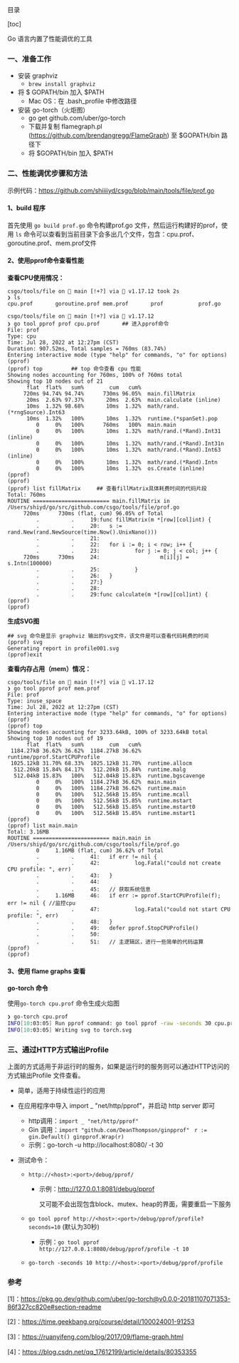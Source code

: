 目录

[toc]



Go 语言内置了性能调优的工具

### 一、准备工作

- 安装 graphviz
  - `brew install graphviz`
- 将 $ GOPATH/bin 加入 $PATH
  - Mac OS：在 .bash_profile 中修改路径
- 安装 go-torch（火炬图）
  - go get github.com/uber/go-torch
  - 下载并复制 flamegraph.pl (https://github.com/brendangregg/FlameGraph) 至 $GOPATH/bin 路径下
  - 将 $GOPATH/bin 加入 $PATH

### 二、性能调优步骤和方法

示例代码：https://github.com/shiiiiyd/csgo/blob/main/tools/file/prof.go

#### 1、build 程序

首先使用 `go build prof.go` 命令构建prof.go 文件，然后运行构建好的prof，使用 `ls` 命令可以查看到当前目录下会多出几个文件，包含：cpu.prof、goroutine.prof、mem.prof文件

#### 2、使用pprof命令查看性能

**查看CPU使用情况：**

```visual basic
csgo/tools/file on  main [!+?] via 🐹 v1.17.12 took 2s 
❯ ls
cpu.prof       goroutine.prof mem.prof       prof           prof.go

csgo/tools/file on  main [!+?] via 🐹 v1.17.12 
❯ go tool pprof prof cpu.prof		## 进入pprof命令
File: prof
Type: cpu
Time: Jul 28, 2022 at 12:27pm (CST)
Duration: 907.52ms, Total samples = 760ms (83.74%)
Entering interactive mode (type "help" for commands, "o" for options)
(pprof)
(pprof) top			## top 命令查看 cpu 性能
Showing nodes accounting for 760ms, 100% of 760ms total
Showing top 10 nodes out of 21
      flat  flat%   sum%        cum   cum%
     720ms 94.74% 94.74%      730ms 96.05%  main.fillMatrix
      20ms  2.63% 97.37%       20ms  2.63%  main.calculate (inline)
      10ms  1.32% 98.68%       10ms  1.32%  math/rand.(*rngSource).Int63
      10ms  1.32%   100%       10ms  1.32%  runtime.(*spanSet).pop
         0     0%   100%      760ms   100%  main.main
         0     0%   100%       10ms  1.32%  math/rand.(*Rand).Int31 (inline)
         0     0%   100%       10ms  1.32%  math/rand.(*Rand).Int31n
         0     0%   100%       10ms  1.32%  math/rand.(*Rand).Int63 (inline)
         0     0%   100%       10ms  1.32%  math/rand.(*Rand).Intn
         0     0%   100%       10ms  1.32%  os.Create (inline)
(pprof)
(pprof)
(pprof) list fillMatrix     ## 查看fillMatrix具体耗费时间的代码片段
Total: 760ms
ROUTINE ======================== main.fillMatrix in /Users/shiyd/go/src/github.com/csgo/tools/file/prof.go
     720ms      730ms (flat, cum) 96.05% of Total
         .          .     19:func fillMatrix(m *[row][col]int) {
         .          .     20:   s := rand.New(rand.NewSource(time.Now().UnixNano()))
         .          .     21:
         .          .     22:   for i := 0; i < row; i++ {
         .          .     23:           for j := 0; j < col; j++ {
     720ms      730ms     24:                   m[i][j] = s.Intn(100000)
         .          .     25:           }
         .          .     26:   }
         .          .     27:}
         .          .     28:
         .          .     29:func calculate(m *[row][col]int) {
(pprof) 
(pprof)
```

**生成SVG图**

```visual basic
## svg 命令是显示 graphviz 输出的svg文件，该文件是可以查看代码耗费的时间
(pprof) svg		
Generating report in profile001.svg
(pprof)exit
```



**查看内存占用（mem）情况：**

```visual basic
csgo/tools/file on  main [!+?] via 🐹 v1.17.12 
❯ go tool pprof prof mem.prof 
File: prof
Type: inuse_space
Time: Jul 28, 2022 at 12:27pm (CST)
Entering interactive mode (type "help" for commands, "o" for options)
(pprof) 
(pprof) top
Showing nodes accounting for 3233.64kB, 100% of 3233.64kB total
Showing top 10 nodes out of 19
      flat  flat%   sum%        cum   cum%
 1184.27kB 36.62% 36.62%  1184.27kB 36.62%  runtime/pprof.StartCPUProfile
 1025.12kB 31.70% 68.33%  1025.12kB 31.70%  runtime.allocm
  512.20kB 15.84% 84.17%   512.20kB 15.84%  runtime.malg
  512.04kB 15.83%   100%   512.04kB 15.83%  runtime.bgscavenge
         0     0%   100%  1184.27kB 36.62%  main.main
         0     0%   100%  1184.27kB 36.62%  runtime.main
         0     0%   100%   512.56kB 15.85%  runtime.mcall
         0     0%   100%   512.56kB 15.85%  runtime.mstart
         0     0%   100%   512.56kB 15.85%  runtime.mstart0
         0     0%   100%   512.56kB 15.85%  runtime.mstart1
(pprof) 
(pprof) list main.main
Total: 3.16MB
ROUTINE ======================== main.main in /Users/shiyd/go/src/github.com/csgo/tools/file/prof.go
         0     1.16MB (flat, cum) 36.62% of Total
         .          .     41:   if err != nil {
         .          .     42:           log.Fatal("could not create CPU profile: ", err)
         .          .     43:   }
         .          .     44:
         .          .     45:   // 获取系统信息
         .     1.16MB     46:   if err := pprof.StartCPUProfile(f); err != nil { //监控cpu
         .          .     47:           log.Fatal("could not start CPU profile: ", err)
         .          .     48:   }
         .          .     49:   defer pprof.StopCPUProfile()
         .          .     50:
         .          .     51:   // 主逻辑区，进行一些简单的代码运算
(pprof) 
(pprof) 
```



#### 3、使用 flame graphs 查看

**go-torch 命令**

使用`go-torch cpu.prof` 命令生成火焰图

```bash
❯ go-torch cpu.prof
INFO[10:03:05] Run pprof command: go tool pprof -raw -seconds 30 cpu.prof
INFO[10:03:05] Writing svg to torch.svg
```



### 三、通过HTTP方式输出Profile

上面的方式适用于非运行时的服务，如果是运行时的服务则可以通过HTTP访问的方式输出Profile 文件查看。

- 简单，适用于持续性运行的应用

- 在应用程序中导入 import _ "net/http/pprof"，并启动 http server 即可

  - http调用：`import _ "net/http/pprof"`
  - Gin 调用：`import "github.com/DeanThompson/ginpprof" ` `r := gin.Default() ginpprof.Wrap(r)`
  - 示例：go-torch -u http://localhost:8080/ -t 30

- 测试命令：

  - `http://<host>:<port>/debug/pprof/`

    - 示例：http://127.0.0.1:8081/debug/pprof

      又可能不会出现包含block、mutex、heap的界面，需要重启一下服务

  - `go tool pprof http://<host>:<port>/debug/pprof/profile?seconds=10` (默认为30秒)

    - 示例：`go tool pprof http://127.0.0.1:8080/debug/pprof/profile -t 10`

  - `go-torch -seconds 10 http://<host>:<port>/debug/pprof/profile`



### 参考

[1]：https://pkg.go.dev/github.com/uber/go-torch@v0.0.0-20181107071353-86f327cc820e#section-readme

[2]：https://time.geekbang.org/course/detail/100024001-91253

[3]：https://ruanyifeng.com/blog/2017/09/flame-graph.html

[4]：https://blog.csdn.net/qq_17612199/article/details/80353355

